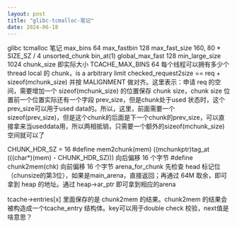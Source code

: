 ```yaml
---
layout: post
title: "glibc-tcmalloc-笔记"
date: 2024-06-18
---
```


glibc tcmalloc 笔记
max_bins 64
max_fastbin 128
max_fast_size 160, 80 * SIZE_SZ / 4
unsorted_chunk  bin_at(1)
global_max_fast 128
min_large_size 1024
chunk_size 即实际大小
TCACHE_MAX_BINS 64 每个线程可以拥有多少个 thread local 的 chunk，is a arbitrary limit
checked_request2size  == req + sizeof(mchunk_size) 并按 MALIGNMENT 做对齐。这里表示：申请 req 的空间，需要增加一个 sizeof(mchunk_size) 的位置保存 chunk size，chunk size 位置前一个位置实际还有一个字段 prev_size，但是chunk处于used 状态时，这个prev_size可以用于used data的。所以，这里，前面需要一个 sizeof(prev_size)，但是这个chunk的后面是下一个chunk的prev_size，可以直接拿来当useddata用，所以两相抵销，只需要一个额外的sizeof(mchunk_size) 空间就可以了

CHUNK_HDR_SZ = 16
#define mem2chunk(mem) ((mchunkptr)tag_at (((char*)(mem) - CHUNK_HDR_SZ))) 向后偏移 16 个字节
#define chunk2mem(chk) 向前偏移 16 个字节
arena_for_chunk 先检查 head 标记位（chunsize的第3位），如果是main_arena，直接返回；再通过 64M 取余，即可拿到 heap 的地址。通过 heap->ar_ptr 即可拿到相应的arena

tcache->entries[x] 里面保存的是 chunk2mem 的结果。chunk2mem 的结果会被构造成一个tcache_entry 结构体。key可以用于double check 校验，next值是啥意思？